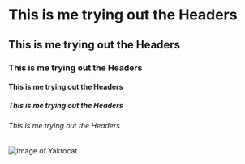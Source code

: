 # This is me trying out the Headers
## This is me trying out the Headers
### This is me trying out the Headers
#### This is me trying out the Headers
##### This is me trying out the Headers
###### This is me trying out the Headers

![Image of Yaktocat](https://octodex.github.com/images/yaktocat.png)
